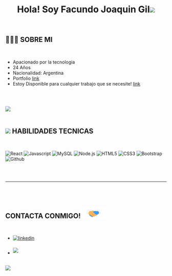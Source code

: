 
<h1 align="center"><b>Hola! Soy Facundo Joaquin Gil</b><img src="https://media.giphy.com/media/hvRJCLFzcasrR4ia7z/giphy.gif" width="35"></h1>


<br>


	
<h2>👨🏻‍💻 SOBRE MI </h2> 

<br>

- Apacionado por la tecnologia
- 24 Años
- Nacionalidad: Argentina
- Portfolio [link](https://joaquin-gil-portafolio.netlify.app)
- Estoy Disponible para cualquier trabajo que se necesite! [link](https://drive.google.com/file/d/1oKxt5R6lrdq6Tu5GeNszw1njYCMTF_-y/view)

<br><br>

<img src="https://user-images.githubusercontent.com/73097560/115834477-dbab4500-a447-11eb-908a-139a6edaec5c.gif"><br><br>

<h2 justify-content="center"><img src="https://media2.giphy.com/media/QssGEmpkyEOhBCb7e1/giphy.gif?cid=ecf05e47a0n3gi1bfqntqmob8g9aid1oyj2wr3ds3mg700bl&rid=giphy.gif" width ="25"><b> HABILIDADES TECNICAS</b></h2>
<br>

<p align="center">
    
   ![React](https://img.shields.io/badge/react%20-%2320232a.svg?&style=for-the-badge&logo=react&logoColor=%2361DAFB)
   ![Javascript](https://img.shields.io/badge/JavaScript%20-%23F7DF1E.svg?style=for-the-badge&logo=javascript&logoColor=black)
   ![MySQL](https://img.shields.io/badge/mysql-4479A1.svg?style=for-the-badge&logo=mysql&logoColor=white)
   ![Node.js](https://img.shields.io/badge/node.js%20-%2343853D.svg?&style=for-the-badge&logo=node.js&logoColor=white)
   ![HTML5](https://img.shields.io/badge/HTML5%20-%23E34F26.svg?style=for-the-badge&logo=html5&logoColor=white)
   ![CSS3](https://img.shields.io/badge/CSS%20-%231572B6.svg?style=for-the-badge&logo=css3&logoColor=white)
   ![Bootstrap](https://img.shields.io/badge/bootstrap%20-%23563D7C.svg?&style=for-the-badge&logo=bootstrap&logoColor=white)
   ![Github](https://img.shields.io/badge/github-%23121011.svg?style=for-the-badge&logo=github&logoColor=white)
   
</p>


<br>
<br>

-----

<br>
<br>

<h2 justify-content: center;><b>CONTACTA CONMIGO!</b><img src="https://github.com/0xAbdulKhalid/0xAbdulKhalid/raw/main/assets/mdImages/handshake.gif" width ="80"></h2>

<br>
<div align='left'>

<ul>

<li>
<a href="[https://linkedin.com/in/0xabdulkhalid](https://www.linkedin.com/in/facundo-joaqu%C3%ADn-gil-21b3a3303/)" target="_blank">
<img src="https://img.shields.io/badge/linkedin-%2300acee.svg?color=405DE6&style=for-the-badge&logo=linkedin&logoColor=white" alt=linkedin style="margin-bottom: 5px;"/>
</a>
</li>

<br>

<li>
<a href="mailto:facundojoagl@gmail.com" target="_blank">
<img src="https://img.shields.io/badge/gmail-%23EA4335.svg?style=for-the-badge&logo=gmail&logoColor=white" t=mail style="margin-bottom: 5px;" />
</a>
</li>
	
</ul>
</div>

<br>
<img src="https://user-images.githubusercontent.com/73097560/115834477-dbab4500-a447-11eb-908a-139a6edaec5c.gif">
<br>
<br>
<br>
